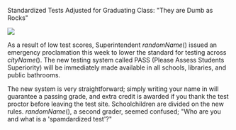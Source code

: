 Standardized Tests Adjusted for Graduating Class: "They are Dumb as Rocks"

![](newspaper/images/abandoned03.png)

As a result of low test scores, Superintendent $randomName()$ issued an emergency proclamation this week to lower the standard for testing across $cityName()$. The new testing system called PASS (Please Assess Students Superiority) will be immediately made available in all schools, libraries, and public bathrooms.

The new system is very straightforward; simply writing your name in will guarantee a passing grade, and extra credit is awarded if you thank the test proctor before leaving the test site. Schoolchildren are divided on the new rules. $randomName()$, a second grader, seemed confused; "Who are you and what is a 'spamdardized test'?"

